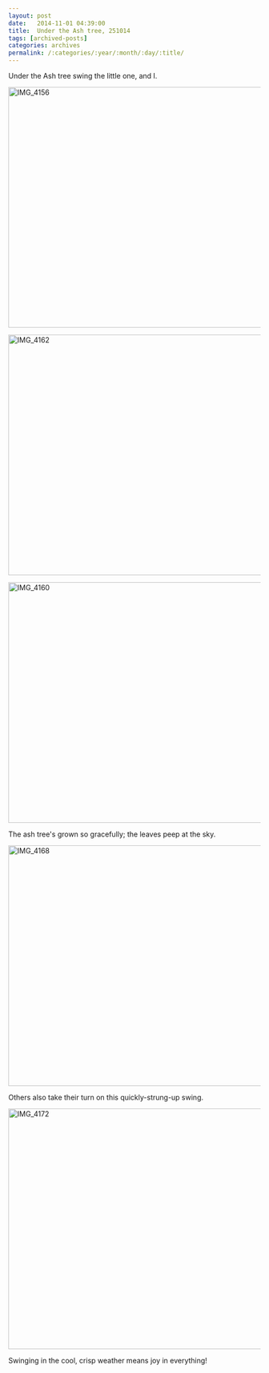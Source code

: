 ```yaml
---
layout: post
date:	2014-11-01 04:39:00
title:  Under the Ash tree, 251014
tags: [archived-posts]
categories: archives
permalink: /:categories/:year/:month/:day/:title/
---
```

Under the Ash tree swing the little one, and I.

<a href="https://www.flickr.com/photos/86494503@N00/15677922032" title="IMG_4156 by mohandep, on Flickr"><img src="https://farm9.staticflickr.com/8617/15677922032_c2211e05c2_z.jpg" width="640" height="480" alt="IMG_4156"></a>


<a href="https://www.flickr.com/photos/86494503@N00/15674417731" title="IMG_4162 by mohandep, on Flickr"><img src="https://farm4.staticflickr.com/3952/15674417731_3a53ff31dc_z.jpg" width="640" height="480" alt="IMG_4162"></a>


<a href="https://www.flickr.com/photos/86494503@N00/15676338655" title="IMG_4160 by mohandep, on Flickr"><img src="https://farm8.staticflickr.com/7544/15676338655_13fefe5d88_z.jpg" width="640" height="480" alt="IMG_4160"></a>

The ash tree's grown so gracefully; the leaves peep at the sky.

<a href="https://www.flickr.com/photos/86494503@N00/15674422751" title="IMG_4168 by mohandep, on Flickr"><img src="https://farm4.staticflickr.com/3953/15674422751_ffc9769ab9_z.jpg" width="640" height="480" alt="IMG_4168"></a>



Others also take their turn on this quickly-strung-up swing.

<a href="https://www.flickr.com/photos/86494503@N00/15674427051" title="IMG_4172 by mohandep, on Flickr"><img src="https://farm4.staticflickr.com/3950/15674427051_a21875732b_z.jpg" width="640" height="480" alt="IMG_4172"></a>

Swinging in the cool, crisp weather means joy in everything!
